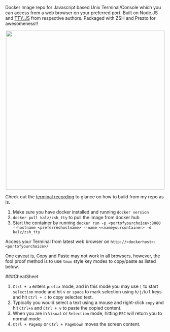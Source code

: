 Docker Image repo for Javascript based Unix Terminal/Console which you can access from a web browser on your preferred port. Built on Node.JS and [TTY.JS](https://github.com/chjj/tty.js/) from respective authors. Packaged with ZSH and Prezto for awesomeness!!

<div align="center">
<img src=http://i.imgur.com/laD3d5f.png width=500/>
</div>

Check out the [terminal recording](https://asciinema.org/a/4qktrmlwxbhdl87vizno30ei1) to glance on how to build from my repo as is.

<div align="center">
<script type="text/javascript" src="https://asciinema.org/a/4qktrmlwxbhdl87vizno30ei1.js" id="asciicast-4qktrmlwxbhdl87vizno30ei1" async></script>
</div>


1. Make sure you have docker installed and running `docker version`
2. `docker pull kalz/zsh_tty` to pull the image from docker hub
3. Start the container by running `docker run -p <portofyourchoice>:8080 --hostname <preferredhostname> --name <<nameyourcontainer> -d kalz/zsh_tty`


Access your Terminal from latest web browser on `http://<dockerhost>:<portofyourchoice>/`

One caveat is, Copy and Paste may not work in all browsers, however, the fool proof method is to use `tmux` style key modes to copy/paste as listed below.

###CheatSheet

1. `Ctrl + a` enters `prefix` mode, and in this mode you may use `[` to start `selection` mode and hit `v` or `space` to mark selection using `h/j/k/l` keys and hit `Ctrl + c` to copy selected text.
2. Typically you would select a text using a mouse and right-click `copy` and hit `Ctrl+a` and `Ctrl + v` to paste the copied content.
3. When you are in `Visual` or `Selection` mode, hitting `ESC` will return you to normal mode
4. `Ctrl + PageUp` or `Ctrl + PageDown` moves the screen content.